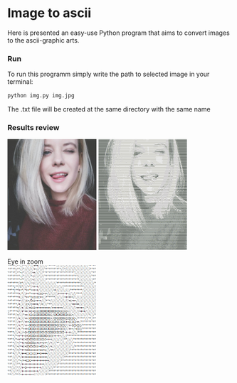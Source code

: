 # Image to ascii
Here is presented an easy-use Python program that aims to convert images to the ascii-graphic arts.
### Run
To run this programm simply write the path to selected image in your terminal:
```bash
python img.py img.jpg
```
The .txt file will be created at the same directory with the same name
### Results review
<p><img src="scr\img.jpg" width="200" height="250">
<img src="scr\txt_image.png" width="200" height="250">
<figcaption>Eye in zoom</figcaption>
<img src="scr\eye.png" width="200" height="250" alt="eye">


